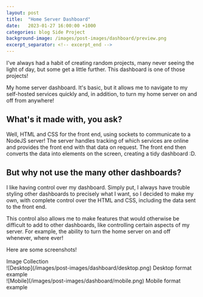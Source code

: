 ```yaml
---
layout: post
title:  "Home Server Dashboard"
date:   2023-01-27 16:00:00 +1000
categories: blog Side Project
background-image: /images/post-images/dashboard/preview.png
excerpt_separator: <!-- excerpt_end -->
---
```

<!-- excerpt_start -->
I've always had a habit of creating random projects, many never seeing the light of day, but some get a little further. 
This dashboard is one of those projects!
<!-- excerpt_end -->

My home server dashboard. It's basic, but it allows me to navigate to my self-hosted services quickly and, in addition, to turn my home server on and off from anywhere!

## What's it made with, you ask?
Well, HTML and CSS for the front end, using sockets to communicate to a NodeJS server! The server handles tracking of which services are online and provides the front end with that data on request. The front end then converts the data into elements on the screen, creating a tidy dashboard :D.

## But why not use the many other dashboards?
I like having control over my dashboard.
Simply put, I always have trouble styling other dashboards to precisely what I want, so I decided to make my own, with complete control over the HTML and CSS, including the data sent to the front end. 

This control also allows me to make features that would otherwise be difficult to add to other dashboards, like controlling certain aspects of my server. For example, the ability to turn the home server on and off whenever, where ever!

Here are some screenshots!
<div class="library">
    <div class="title">
        <span>Image Collection</span>
    </div>
    <div class="image" markdown="span">
        ![Desktop](/images/post-images/dashboard/desktop.png)
        <!--This will convert to <img src="/images/ArkeiStealer/DecryptionStub1.png/>-->
        <span class="description">Desktop format example</span>
    </div>
    <div class="image" markdown="span">
        ![Mobile](/images/post-images/dashboard/mobile.png)
        <!--This will convert to <img src="/images/ArkeiStealer/DecryptionStub1.png/>-->
        <span class="description">Mobile format example</span>
    </div>
</div>